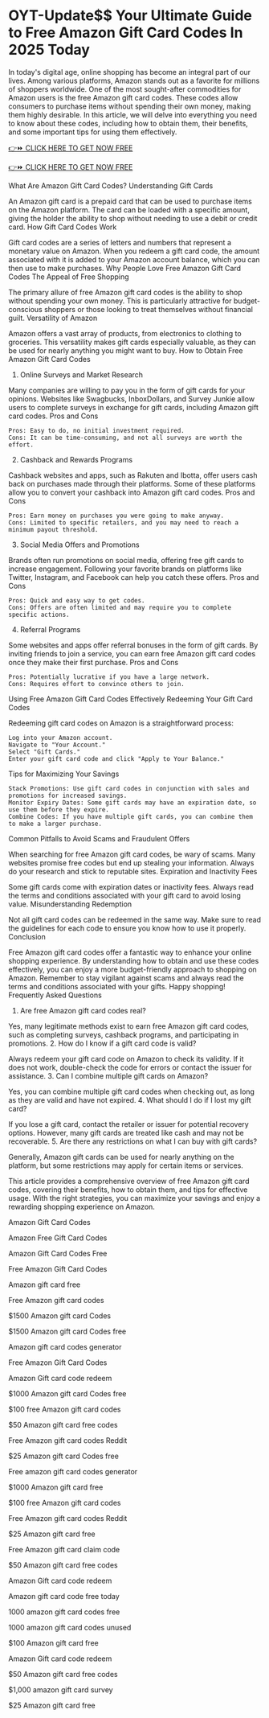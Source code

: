# OYT-Update$$ Your Ultimate Guide to Free Amazon Gift Card Codes In 2025 Today

In today's digital age, online shopping has become an integral part of our lives. Among various platforms, Amazon stands out as a favorite for millions of shoppers worldwide. One of the most sought-after commodities for Amazon users is the free Amazon gift card codes. These codes allow consumers to purchase items without spending their own money, making them highly desirable. In this article, we will delve into everything you need to know about these codes, including how to obtain them, their benefits, and some important tips for using them effectively.

[👉⏩ CLICK HERE TO GET NOW FREE](#)

[👉⏩ CLICK HERE TO GET NOW FREE](#)

What Are Amazon Gift Card Codes?
Understanding Gift Cards

An Amazon gift card is a prepaid card that can be used to purchase items on the Amazon platform. The card can be loaded with a specific amount, giving the holder the ability to shop without needing to use a debit or credit card.
How Gift Card Codes Work

Gift card codes are a series of letters and numbers that represent a monetary value on Amazon. When you redeem a gift card code, the amount associated with it is added to your Amazon account balance, which you can then use to make purchases.
Why People Love Free Amazon Gift Card Codes
The Appeal of Free Shopping

The primary allure of free Amazon gift card codes is the ability to shop without spending your own money. This is particularly attractive for budget-conscious shoppers or those looking to treat themselves without financial guilt.
Versatility of Amazon

Amazon offers a vast array of products, from electronics to clothing to groceries. This versatility makes gift cards especially valuable, as they can be used for nearly anything you might want to buy.
How to Obtain Free Amazon Gift Card Codes
1. Online Surveys and Market Research

Many companies are willing to pay you in the form of gift cards for your opinions. Websites like Swagbucks, InboxDollars, and Survey Junkie allow users to complete surveys in exchange for gift cards, including Amazon gift card codes.
Pros and Cons

    Pros: Easy to do, no initial investment required.
    Cons: It can be time-consuming, and not all surveys are worth the effort.

2. Cashback and Rewards Programs

Cashback websites and apps, such as Rakuten and Ibotta, offer users cash back on purchases made through their platforms. Some of these platforms allow you to convert your cashback into Amazon gift card codes.
Pros and Cons

    Pros: Earn money on purchases you were going to make anyway.
    Cons: Limited to specific retailers, and you may need to reach a minimum payout threshold.

3. Social Media Offers and Promotions

Brands often run promotions on social media, offering free gift cards to increase engagement. Following your favorite brands on platforms like Twitter, Instagram, and Facebook can help you catch these offers.
Pros and Cons

    Pros: Quick and easy way to get codes.
    Cons: Offers are often limited and may require you to complete specific actions.

4. Referral Programs

Some websites and apps offer referral bonuses in the form of gift cards. By inviting friends to join a service, you can earn free Amazon gift card codes once they make their first purchase.
Pros and Cons

    Pros: Potentially lucrative if you have a large network.
    Cons: Requires effort to convince others to join.

Using Free Amazon Gift Card Codes Effectively
Redeeming Your Gift Card Codes

Redeeming gift card codes on Amazon is a straightforward process:

    Log into your Amazon account.
    Navigate to "Your Account."
    Select "Gift Cards."
    Enter your gift card code and click "Apply to Your Balance."

Tips for Maximizing Your Savings

    Stack Promotions: Use gift card codes in conjunction with sales and promotions for increased savings.
    Monitor Expiry Dates: Some gift cards may have an expiration date, so use them before they expire.
    Combine Codes: If you have multiple gift cards, you can combine them to make a larger purchase.

Common Pitfalls to Avoid
Scams and Fraudulent Offers

When searching for free Amazon gift card codes, be wary of scams. Many websites promise free codes but end up stealing your information. Always do your research and stick to reputable sites.
Expiration and Inactivity Fees

Some gift cards come with expiration dates or inactivity fees. Always read the terms and conditions associated with your gift card to avoid losing value.
Misunderstanding Redemption

Not all gift card codes can be redeemed in the same way. Make sure to read the guidelines for each code to ensure you know how to use it properly.
Conclusion

Free Amazon gift card codes offer a fantastic way to enhance your online shopping experience. By understanding how to obtain and use these codes effectively, you can enjoy a more budget-friendly approach to shopping on Amazon. Remember to stay vigilant against scams and always read the terms and conditions associated with your gifts. Happy shopping!
Frequently Asked Questions
1. Are free Amazon gift card codes real?

Yes, many legitimate methods exist to earn free Amazon gift card codes, such as completing surveys, cashback programs, and participating in promotions.
2. How do I know if a gift card code is valid?

Always redeem your gift card code on Amazon to check its validity. If it does not work, double-check the code for errors or contact the issuer for assistance.
3. Can I combine multiple gift cards on Amazon?

Yes, you can combine multiple gift card codes when checking out, as long as they are valid and have not expired.
4. What should I do if I lost my gift card?

If you lose a gift card, contact the retailer or issuer for potential recovery options. However, many gift cards are treated like cash and may not be recoverable.
5. Are there any restrictions on what I can buy with gift cards?

Generally, Amazon gift cards can be used for nearly anything on the platform, but some restrictions may apply for certain items or services.

This article provides a comprehensive overview of free Amazon gift card codes, covering their benefits, how to obtain them, and tips for effective usage. With the right strategies, you can maximize your savings and enjoy a rewarding shopping experience on Amazon.

Amazon Gift Card Codes

Amazon Free Gift Card Codes

Amazon Gift Card Codes Free

Free Amazon Gift Card Codes

Amazon gift card free

Free Amazon gift card codes

$1500 Amazon gift card Codes

$1500 Amazon gift card Codes free

Amazon gift card codes generator

Free Amazon Gift Card Codes

Amazon Gift card code redeem

$1000 Amazon gift card Codes free

$100 free Amazon gift card codes

$50 Amazon gift card free codes

Free Amazon gift card codes Reddit

$25 Amazon gift card Codes free

Free amazon gift card codes generator

$1000 Amazon gift card free

$100 free Amazon gift card codes

Free Amazon gift card codes Reddit

$25 Amazon gift card free

Free Amazon gift card claim code

$50 Amazon gift card free codes

Amazon Gift card code redeem

Amazon gift card code free today

1000 amazon gift card codes free

1000 amazon gift card codes unused

$100 Amazon gift card free

Amazon Gift card code redeem

$50 Amazon gift card free codes

$1,000 amazon gift card survey

$25 Amazon gift card free
